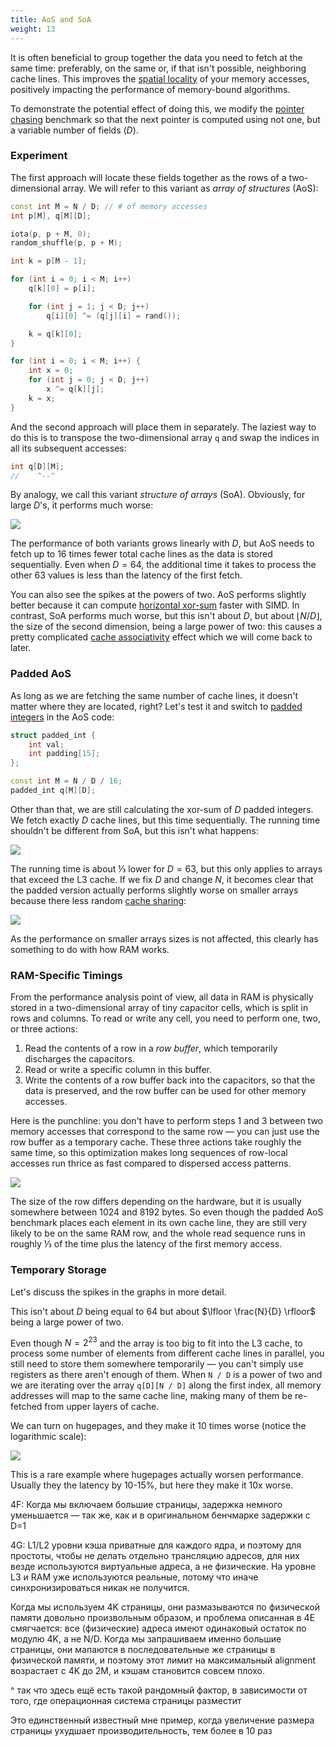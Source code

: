 ```yaml
---
title: AoS and SoA
weight: 13
---
```


It is often beneficial to group together the data you need to fetch at the same time: preferably, on the same or, if that isn't possible, neighboring cache lines. This improves the [spatial locality](/hpc/external-memory/locality) of your memory accesses, positively impacting the performance of memory-bound algorithms.

To demonstrate the potential effect of doing this, we modify the [pointer chasing](../latency) benchmark so that the next pointer is computed using not one, but a variable number of fields ($D$).

### Experiment

The first approach will locate these fields together as the rows of a two-dimensional array. We will refer to this variant as *array of structures* (AoS):

```c++
const int M = N / D; // # of memory accesses
int p[M], q[M][D];

iota(p, p + M, 0);
random_shuffle(p, p + M);

int k = p[M - 1];

for (int i = 0; i < M; i++)
    q[k][0] = p[i];

    for (int j = 1; j < D; j++)
        q[i][0] ^= (q[j][i] = rand());

    k = q[k][0];
}

for (int i = 0; i < M; i++) {
    int x = 0;
    for (int j = 0; j < D; j++)
        x ^= q[k][j];
    k = x;
}
```

And the second approach will place them in separately. The laziest way to do this is to transpose the two-dimensional array `q` and swap the indices in all its subsequent accesses:

```c++
int q[D][M];
//    ^--^
```

By analogy, we call this variant *structure of arrays* (SoA). Obviously, for large $D$'s, it performs much worse:

![](../img/aos-soa.svg)

The performance of both variants grows linearly with $D$, but AoS needs to fetch up to 16 times fewer total cache lines as the data is stored sequentially. Even when $D=64$, the additional time it takes to process the other 63 values is less than the latency of the first fetch.

You can also see the spikes at the powers of two. AoS performs slightly better because it can compute [horizontal xor-sum](/hpc/simd/reduction) faster with SIMD. In contrast, SoA performs much worse, but this isn't about $D$, but about $\lfloor N / D \rfloor$, the size of the second dimension, being a large power of two: this causes a pretty complicated [cache associativity](../associativity) effect which we will come back to later.

### Padded AoS

As long as we are fetching the same number of cache lines, it doesn't matter where they are located, right? Let's test it and switch to [padded integers](../cache-lines) in the AoS code:

```c++
struct padded_int {
    int val;
    int padding[15];
};

const int M = N / D / 16;
padded_int q[M][D];
```

Other than that, we are still calculating the xor-sum of $D$ padded integers. We fetch exactly $D$ cache lines, but this time sequentially. The running time shouldn't be different from SoA, but this isn't what happens:

![](../img/aos-soa-padded.svg)

The running time is about ⅓ lower for $D=63$, but this only applies to arrays that exceed the L3 cache. If we fix $D$ and change $N$, it becomes clear that the padded version actually performs slightly worse on smaller arrays because there less random [cache sharing](../cache-lines):

![](../img/aos-soa-padded-n.svg)

As the performance on smaller arrays sizes is not affected, this clearly has something to do with how RAM works.

### RAM-Specific Timings

From the performance analysis point of view, all data in RAM is physically stored in a two-dimensional array of tiny capacitor cells, which is split in rows and columns. To read or write any cell, you need to perform one, two, or three actions:

1. Read the contents of a row in a *row buffer*, which temporarily discharges the capacitors. 
2. Read or write a specific column in this buffer.
3. Write the contents of a row buffer back into the capacitors, so that the data is preserved, and the row buffer can be used for other memory accesses.

Here is the punchline: you don't have to perform steps 1 and 3 between two memory accesses that correspond to the same row — you can just use the row buffer as a temporary cache. These three actions take roughly the same time, so this optimization makes long sequences of row-local accesses run thrice as fast compared to dispersed access patterns.

![](../img/ram.png)

The size of the row differs depending on the hardware, but it is usually somewhere between 1024 and 8192 bytes. So even though the padded AoS benchmark places each element in its own cache line, they are still very likely to be on the same RAM row, and the whole read sequence runs in roughly ⅓ of the time plus the latency of the first memory access.

### Temporary Storage

Let's discuss the spikes in the graphs in more detail.

This isn't about $D$ being equal to 64 but about $\lfloor \frac{N}{D} \rfloor$ being a large power of two.

Even though $N=2^{23}$ and the array is too big to fit into the L3 cache, to process some number of elements from different cache lines in parallel, you still need to store them somewhere temporarily — you can't simply use registers as there aren't enough of them. When `N / D` is a power of two and we are iterating over the array `q[D][N / D]` along the first index, all memory addresses will map to the same cache line, making many of them be re-fetched from upper layers of cache.

We can turn on hugepages, and they make it 10 times worse (notice the logarithmic scale):

![](../img/soa-hugepages.svg)

This is a rare example where hugepages actually worsen performance. Usually they the latency by 10-15%, but here they make it 10x worse.

4F: Когда мы включаем большие страницы, задержка немного уменьшается — так же, как и в оригинальном бенчмарке задержки с D=1

4G: L1/L2 уровни кэша приватные для каждого ядра, и поэтому для простоты, чтобы не делать отдельно трансляцию адресов, для них везде используются виртуальные адреса, а не физические. На уровне L3 и RAM уже используются реальные, потому что иначе синхронизироваться никак не получится.

Когда мы используем 4K страницы, они размазываются по физической памяти довольно произвольным образом, и проблема описанная в 4E смягчается: все (физические) адреса имеют одинаковый остаток по модулю 4K, а не N/D. Когда мы запрашиваем именно большие страницы, они мапаются в последовательные же страницы в физической памяти, и поэтому этот лимит на максимальный alignment возрастает с 4K до 2M, и кэшам становится совсем плохо.

^ так что здесь ещё есть такой рандомный фактор, в зависимости от того, где операционная система страницы разместит

Это единственный известный мне пример, когда увеличение размера страницы ухудшает производительность, тем более в 10 раз
